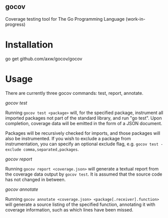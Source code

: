 gocov
-----

Coverage testing tool for The Go Programming Language (work-in-progress)

Installation
============

go get github.com/axw/gocov/gocov

Usage
=====

There are currently three gocov commands: test, report, annotate.

*gocov test*

Running `gocov test <package>` will, for the specified package,
instrument all imported packages not part of the standard library,
and run "go test". Upon completion, coverage data will be emitted
in the form of a JSON document.

Packages will be recursively checked for imports, and those
packages will also be instrumented. If you wish to exclude a
package from instrumentation, you can specify an optional exclude
flag, e.g. `gocov test -exclude comma,separated,packages`.

*gocov report*

Running `gocov report <coverage.json>` will generate a textual
report from the coverage data output by `gocov test`. It is
assumed that the source code has not changed in between.

*gocov annotate*

Running `gocov annotate <coverage.json> <package[.receiver].function>`
will generate a source listing of the specified function, annotating
it with coverage information, such as which lines have been missed.
